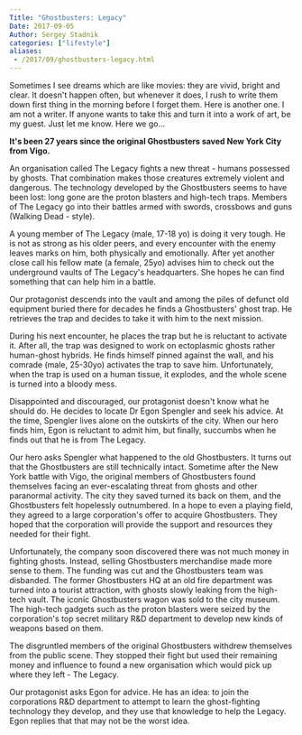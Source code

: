 ```yaml
---
Title: "Ghostbusters: Legacy"
Date: 2017-09-05
Author: Sergey Stadnik
categories: ["lifestyle"]
aliases:
 - /2017/09/ghostbusters-legacy.html
---
```


Sometimes I see dreams which are like movies: they are vivid, bright and clear. It doesn't happen often, but whenever it does, I rush to write them down first thing in the morning before I forget them.
Here is another one. I am not a writer. If anyone wants to take this and turn it into a work of art, be my guest. Just let me know.
Here we go...

<!-- more -->

**It's been 27 years since the original Ghostbusters saved New York City from Vigo.**

An organisation called The Legacy fights a new threat - humans possessed by ghosts. That combination makes those creatures extremely violent and dangerous. The technology developed by the Ghostbusters seems to have been lost: long gone are the proton blasters and high-tech traps. Members of The Legacy go into their battles armed with swords, crossbows and guns (Walking Dead - style).

A young member of The Legacy (male, 17-18 yo) is doing it very tough. He is not as strong as his older peers, and every encounter with the enemy leaves marks on him, both physically and emotionally. After yet another close call his fellow mate (a female, 25yo) advises him to check out the underground vaults of The Legacy's headquarters. She hopes he can find something that can help him in a battle.

Our protagonist descends into the vault and among the piles of defunct old equipment buried there for decades he finds a Ghostbusters' ghost trap. He retrieves the trap and decides to take it with him to the next mission.

During his next encounter, he places the trap but he is reluctant to activate it. After all, the trap was designed to work on ectoplasmic ghosts rather human-ghost hybrids. He finds himself pinned against the wall, and his comrade (male, 25-30yo) activates the trap to save him. Unfortunately, when the trap is used on a human tissue, it explodes, and the whole scene is turned into a bloody mess.

Disappointed and discouraged, our protagonist doesn't know what he should do. He decides to locate Dr Egon Spengler and seek his advice. At the time, Spengler lives alone on the outskirts of the city. When our hero finds him, Egon is reluctant to admit him, but finally, succumbs when he finds out that he is from The Legacy.

Our hero asks Spengler what happened to the old Ghostbusters. It turns out that the Ghostbusters are still technically intact. Sometime after the New York battle with Vigo, the original members of Ghostbusters found themselves facing an ever-escalating threat from ghosts and other paranormal activity. The city they saved turned its back on them, and the Ghostbusters felt hopelessly outnumbered. In a hope to even a playing field, they agreed to a large corporation's offer to acquire Ghostbusters. They hoped that the corporation will provide the support and resources they needed for their fight.

Unfortunately, the company soon discovered there was not much money in fighting ghosts. Instead, selling Ghostbusters merchandise made more sense to them. The funding was cut and the Ghostbusters team was disbanded. The former Ghostbusters HQ at an old fire department was turned into a tourist attraction, with ghosts slowly leaking from the high-tech vault. The iconic Ghostbusters wagon was sold to the city museum. The high-tech gadgets such as the proton blasters were seized by the corporation's top secret military R&D department to develop new kinds of weapons based on them.

The disgruntled members of the original Ghostbusters withdrew themselves from the public scene. They stopped their fight but used their remaining money and influence to found a new organisation which would pick up where they left - The Legacy.

Our protagonist asks Egon for advice. He has an idea: to join the corporations R&D department to attempt to learn the ghost-fighting technology they develop, and they use that knowledge to help the Legacy.
Egon replies that that may not be the worst idea.